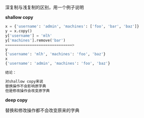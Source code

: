 深复制与浅复制的区别，用一个例子说明

**shallow copy**
```python
x = {'username': 'admin', 'machines': ['foo', 'bar', 'baz']}
y = x.copy()
y['username'] = 'mlh'
y['machines'].remove('bar')
==============================>
y
{'username': 'mlh', 'machines': 'foo', 'baz'}
x
{'username': 'admin', 'machines': 'foo', 'baz'}

结论：

对shallow copy来说
替换操作不会影响原字典
但是修改操作会改变原字典
```

**deep copy**

替换和修改操作都不会改变原来的字典

